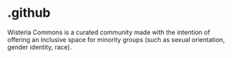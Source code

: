 # .github
 Wisteria Commons is a curated community made with the intention of offering an inclusive space for minority groups (such as sexual orientation, gender identity, race). 